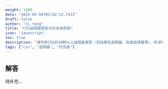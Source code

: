```yaml
---
weight: 1100
date: "2025-03-04T03:02:12.741Z"
draft: false
author: "zi.Yang"
title: "CSS选择器类型与优先级机制"
icon: "javascript"
toc: true
description: "请列举CSS的10种以上选择器类型（包括属性选择器、伪类选择器等），并详细说明选择器优先级计算规则。当!important、内联样式、ID选择器同时存在时，如何确定最终生效的样式？"
tags: ["css", "选择器", "优先级"]
---
```


## 解答

待补充...
